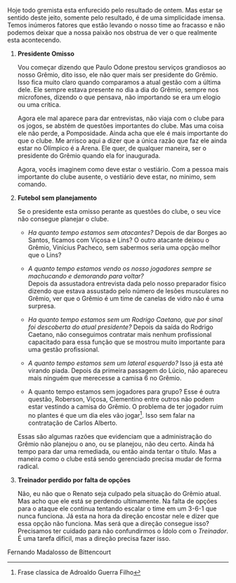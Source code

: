 Hoje todo gremista esta enfurecido pelo resultado de ontem. Mas estar se sentido deste jeito, somente pelo resultado, é de uma simplicidade imensa. Temos inúmeros fatores que estão levando o nosso time ao fracasso e não podemos deixar que a nossa paixão nos obstrua de ver o que realmente esta acontecendo.

1. __Presidente Omisso__   


 	Vou começar dizendo que Paulo Odone prestou serviços grandiosos ao nosso Grêmio, dito isso, ele não quer mais ser presidente do Grêmio. Isso fica muito claro quando comparamos a atual gestão com a última dele. Ele sempre estava presente no dia a dia do Grêmio, sempre nos microfones, dizendo o que pensava, não importando se era um elogio ou uma crítica.   
 
	Agora ele mal aparece para dar entrevistas, não viaja com o clube para os jogos, se abstém de questões importantes do clube. Mas uma coisa ele não perde, a Pomposidade. Ainda acha que ele é mais importante do que o clube. Me arrisco aqui a dizer que a única razão que faz ele ainda estar no Olímpico é a Arena. Ele quer, de qualquer maneira, ser o presidente do Grêmio quando ela for inaugurada.
	
	Agora, vocês imaginem como deve estar o vestiário. Com a pessoa mais importante do clube ausente, o vestiário deve estar, no minimo, sem comando.

2. __Futebol sem planejamento__

	Se o presidente esta omisso perante as questões do clube, o seu vice não consegue planejar o clube. 
	
	* _Ha quanto tempo estamos sem atacantes?_ 
				Depois de dar Borges ao Santos, ficamos com Viçosa e Lins? O outro atacante deixou o Grêmio, Vinícius Pacheco, sem sabermos seria uma opção melhor que o Lins?
 
	* _A quanto tempo estamos vendo os nosso jogadores sempre se machucando e demorando para voltar?_   
				Depois da assustadora entrevista dada pelo nosso preparador físico dizendo que estava assustado pelo número de lesões musculares no Grêmio, ver que o Grêmio é um time de canelas de vidro não é uma surpresa.

	* _Ha quanto tempo estamos sem um _Rodrigo Caetano_, que por sinal foi descoberta do atual presidente?_
		Depois da saída do Rodrigo Caetano, não conseguimos contratar mais nenhum profissional capacitado para essa função que se mostrou muito importante para uma gestão profissional. 

	* _A quanto tempo estamos sem um lateral esquerdo?_
		Isso já esta até virando piada. Depois da primeira passagem do Lúcio, não apareceu mais ninguém que merecesse a camisa 6 no Grêmio.
	* A quanto tempo estamos sem jogadores para grupo?
		Esse é outra questão, Roberson, Viçosa, Clementino entre outros não podem estar vestindo a camisa do Grêmio. O problema de ter jogador ruim no plantes é que um dia eles vão jogar[^1]. Isso sem falar na contratação de Carlos Alberto.


	Essas são algumas razões que evidenciam que a administração do Grêmio não planejou o ano, ou se planejou, não deu certo. Ainda há tempo para dar uma remediada, ou então ainda tentar o título. Mas a maneira como o clube está sendo gerenciado precisa mudar de forma radical.

3. __Treinador perdido por falta de opções__

	Não, eu não que o Renato seja culpado pela situação do Grêmio atual. Mas acho que ele está se perdendo ultimamente. Na falta de opções para o ataque ele continua tentando escalar o time em um 3-6-1 que nunca funciona. Já esta na hora da direção encostar nele e dizer que essa opção não funciona. Mas será que a direção consegue isso? Precisamos ter cuidado para não confundirmos o Ídolo com o _Treinador_. É uma tarefa difícil, mas a direção precisa fazer isso.

Fernando Madalosso de Bittencourt




















[fernando]:http://www.gremio.net/player/view.aspx?id=322&language=0&i=plantel  
[lins]:http://www.gremio.net/player/view.aspx?id=1086&language=0&i=
[^1]: Frase classica de Adroaldo Guerra Filho